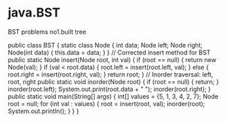 # java.BST
BST problems
no1.built tree

public class BST {
static class Node {
int data;
Node left;
Node right;
Node(int data) {
this.data = data;
}
}
// Corrected insert method for BST
public static Node insert(Node root, int val) {
if (root == null) {
return new Node(val);
}
if (val < root.data) {
root.left = insert(root.left, val);
} else {
root.right = insert(root.right, val);
}
return root;
}
// Inorder traversal: left, root, right
public static void inorder(Node root) {
if (root == null) {
return;
}
inorder(root.left);
System.out.print(root.data + " ");
inorder(root.right);
}
public static void main(String[] args) {
int[] values = {5, 1, 3, 4, 2, 7};
Node root = null;
for (int val : values) {
root = insert(root, val);
inorder(root);
System.out.println();
}
}
}

